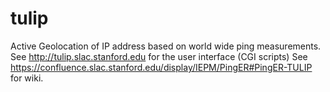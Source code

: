 tulip
=====

Active Geolocation of IP address based on world wide ping measurements.
See http://tulip.slac.stanford.edu for the user interface (CGI scripts)
See https://confluence.slac.stanford.edu/display/IEPM/PingER#PingER-TULIP for wiki.
